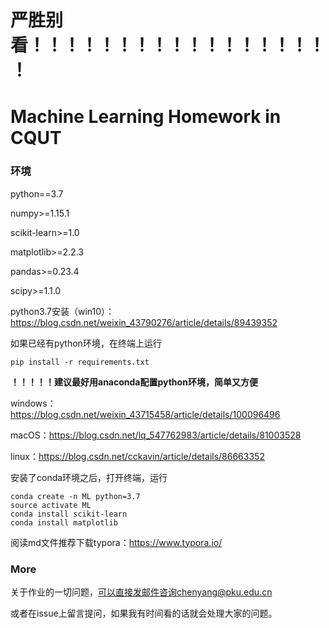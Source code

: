 # 严胜别看！！！！！！！！！！！！！！！！！！
# Machine Learning Homework in CQUT

### 环境

python==3.7

numpy>=1.15.1

scikit-learn>=1.0

matplotlib>=2.2.3

pandas>=0.23.4

scipy>=1.1.0

python3.7安装（win10）：https://blog.csdn.net/weixin_43790276/article/details/89439352

如果已经有python环境，在终端上运行

```
pip install -r requirements.txt
```



**！！！！！建议最好用anaconda配置python环境，简单又方便**

windows：https://blog.csdn.net/weixin_43715458/article/details/100096496

macOS：https://blog.csdn.net/lq_547762983/article/details/81003528

linux：https://blog.csdn.net/cckavin/article/details/86663352

安装了conda环境之后，打开终端，运行

```
conda create -n ML python=3.7
source activate ML
conda install scikit-learn
conda install matplotlib
```



阅读md文件推荐下载typora：https://www.typora.io/



### More

关于作业的一切问题，可以直接发邮件咨询chenyang@pku.edu.cn

或者在issue上留言提问，如果我有时间看的话就会处理大家的问题。
